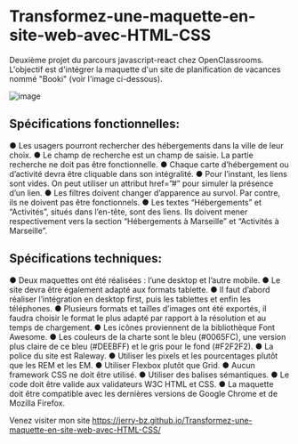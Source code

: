 # Transformez-une-maquette-en-site-web-avec-HTML-CSS
Deuxième projet du parcours javascript-react chez OpenClassrooms. L'objectif est d'intégrer la maquette d'un site de planification de vacances nommé "Booki" (voir l'image ci-dessous).

![image](https://user-images.githubusercontent.com/100424546/172011676-0f1a0551-9350-4803-bc9a-a68b54cfed48.png)

## Spécifications fonctionnelles:

● Les usagers pourront rechercher des hébergements dans la ville de leur choix. 
● Le champ de recherche est un champ de saisie. La partie recherche ne doit pas être fonctionnelle.
● Chaque carte d’hébergement ou d’activité devra être cliquable dans son intégralité. 
● Pour l’instant, les liens sont vides. On peut utiliser un attribut href=”#” pour simuler la présence d’un lien.
● Les filtres doivent changer d’apparence au survol. Par contre, ils ne doivent pas être fonctionnels.
● Les textes “Hébergements” et “Activités”, situés dans l’en-tête, sont des liens. 
Ils doivent mener respectivement vers la section “Hébergements à Marseille” et “Activités à Marseille”.

## Spécifications techniques:

● Deux maquettes ont été réalisées : l’une desktop et l’autre mobile.
● Le site devra être également adapté aux formats tablette.
● Il faut d’abord réaliser l’intégration en desktop first, puis les tablettes et enfin les téléphones. 
● Plusieurs formats et tailles d’images ont été exportés, il faudra choisir le format le plus adapté par rapport à la résolution et au temps de chargement.
● Les icônes proviennent de la bibliothèque Font Awesome.
● Les couleurs de la charte sont le bleu (#0065FC), une version plus claire de ce bleu (#DEEBFF) et le gris pour le fond (#F2F2F2).
● La police du site est Raleway.
● Utiliser les pixels et les pourcentages plutôt que les REM et les EM.
● Utiliser Flexbox plutôt que Grid.
● Aucun framework CSS ne doit être utilisé.
● Utiliser des balises sémantiques.
● Le code doit être valide aux validateurs W3C HTML et CSS.
● La maquette doit être compatible avec les dernières versions de Google Chrome et de Mozilla Firefox.

Venez visiter mon site https://jerry-bz.github.io/Transformez-une-maquette-en-site-web-avec-HTML-CSS/

